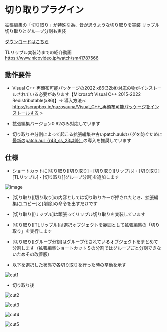 # 切り取りプラグイン
拡張編集の「切り取り」が特殊な為、皆が思うような切り取りを実装
リップル切り取りとグループ分割も実装

[ダウンロードはこちら](../../releases/)

TLリップル実装時までの紹介動画 https://www.nicovideo.jp/watch/sm41787566

## 動作要件
- Visual C++ 再頒布可能パッケージの2022 x86(32bit)対応の物がインストールされている必要があります【Microsoft Visual C++ 2015-2022 Redistributable(x86)】→ 導入方法:< https://scrapbox.io/nazosauna/Visual_C++_再頒布可能パッケージをインストールする >

- 拡張編集バージョン0.92のみ対応しています

- 切り取りや分割によって起こる拡張編集や古いpatch.aulのバグを防ぐために[最新のpatch.aul（r43_ss_23以降）](https://scrapbox.io/nazosauna/patch.aul)の導入を推奨しています

## 仕様
- ショートカットに[切り取り][切り取り]・[切り取り][リップル]・[切り取り][TLリップル]・[切り取り][グループ分割]を追加します

![image](https://user-images.githubusercontent.com/99536641/236660818-9249cd11-6c9d-49d2-a1f9-0617c7c7d52a.png)


- [切り取り][切り取り]の内容としては切り取りキーが押されたとき、拡張編集に[コピー]と[削除]の命令を出すだけです
- [切り取り][リップル]は頑張ってリップル切り取りを実装しています
- [切り取り][TLリップル]は選択オブジェクトを範囲として拡張編集の「切り取り」を実行します

- [切り取り][グループ分割]はグループ化されているオブジェクトをまとめて分割します（拡張編集ショートカットＳの分割ではグループごと分割できないためその改善版）


- 以下を選択した状態で各切り取りを行った時の挙動を示す

![cut1](https://user-images.githubusercontent.com/99536641/217500789-abf8dfa0-5280-44d9-919d-6da92cd01824.png)

- 切り取り後

![cut2](https://user-images.githubusercontent.com/99536641/217500796-2efa4a5a-a069-4211-b882-8600c182b936.png)

![cut3](https://user-images.githubusercontent.com/99536641/217500799-7c6bf265-4719-4734-8e24-c8423ada5f85.png)

![cut4](https://user-images.githubusercontent.com/99536641/217500802-a564ccd1-4e95-4250-941f-17232b4770f4.png)

![cut5](https://user-images.githubusercontent.com/99536641/217500805-040a2d2a-952e-459e-a700-fe27995524cc.png)
